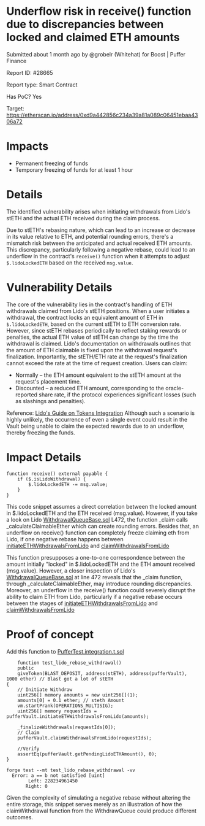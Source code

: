# Underflow risk in receive() function due to discrepancies between locked and claimed ETH amounts
Submitted about 1 month ago by @grobelr (Whitehat) for Boost | Puffer Finance

Report ID: #28665

Report type: Smart Contract

Has PoC? Yes

Target: https://etherscan.io/address/0xd9a442856c234a39a81a089c06451ebaa4306a72

# Impacts
- Permanent freezing of funds
- Temporary freezing of funds for at least 1 hour

# Details

The identified vulnerability arises when initiating withdrawals from Lido's stETH and the actual ETH received during the claim process.

Due to stETH's rebasing nature, which can lead to an increase or decrease in its value relative to ETH, and potential rounding errors, there's a mismatch risk between the anticipated and actual received ETH amounts. This discrepancy, particularly following a negative rebase, could lead to an underflow in the contract's `receive()` function when it attempts to adjust `$.lidoLockedETH` based on the received `msg.value`.

# Vulnerability Details
The core of the vulnerability lies in the contract's handling of ETH withdrawals claimed from Lido's stETH positions. When a user initiates a withdrawal, the contract locks an equivalent amount of ETH in `$.lidoLockedETH`, based on the current stETH to ETH conversion rate. However, since stETH rebases periodically to reflect staking rewards or penalties, the actual ETH value of stETH can change by the time the withdrawal is claimed. Lido's documentation on withdrawals outlines that the amount of ETH claimable is fixed upon the withdrawal request's finalization. Importantly, the stETH/ETH rate at the request's finalization cannot exceed the rate at the time of request creation. Users can claim:

- Normally – the ETH amount equivalent to the stETH amount at the request's placement time.
- Discounted – a reduced ETH amount, corresponding to the oracle-reported share rate, if the protocol experiences significant losses (such as slashings and penalties).

Reference: [Lido's Guide on Tokens Integration](https://docs.lido.fi/guides/lido-tokens-integration-guide/#withdrawals-unsteth) Although such a scenario is highly unlikely, the occurrence of even a single event could result in the Vault being unable to claim the expected rewards due to an underflow, thereby freezing the funds.

# Impact Details

```
function receive() external payable {
    if ($.isLidoWithdrawal) {
        $.lidoLockedETH -= msg.value;
    }
}
```

This code snippet assumes a direct correlation between the locked amount in $.lidoLockedETH and the ETH received (msg.value). However, if you take a look on Lido [WithdrawalQueueBase.sol](https://etherscan.io/address/0xe42c659dc09109566720ea8b2de186c2be7d94d9#code#F23#L472) L472, the function _claim calls _calculateClaimableEther which can create rounding errors. Besides that, an underflow on receive() function can completely freeze claiming eth from Lido, if one negative rebase happens between [initiateETHWithdrawalsFromLido](https://etherscan.io/address/0x39ca0a6438b6050ea2ac909ba65920c7451305c1#code#F1#L159) and [claimWithdrawalsFromLido](https://etherscan.io/address/0x39ca0a6438b6050ea2ac909ba65920c7451305c1#code#F1#L106)

This function presupposes a one-to-one correspondence between the amount initially "locked" in $.lidoLockedETH and the ETH amount received (msg.value). However, a closer inspection of Lido's [WithdrawalQueueBase.sol](https://etherscan.io/address/0xe42c659dc09109566720ea8b2de186c2be7d94d9#code#F23#L472) at line 472 reveals that the _claim function, through _calculateClaimableEther, may introduce rounding discrepancies. Moreover, an underflow in the receive() function could severely disrupt the ability to claim ETH from Lido, particularly if a negative rebase occurs between the stages of [initiateETHWithdrawalsFromLido](https://etherscan.io/address/0x39ca0a6438b6050ea2ac909ba65920c7451305c1#code#F1#L159) and [claimWithdrawalsFromLido](https://etherscan.io/address/0x39ca0a6438b6050ea2ac909ba65920c7451305c1#code#F1#L106)

# Proof of concept

Add this function to [PufferTest.integration.t.sol](https://github.com/PufferFinance/pufETH/blob/main/test/Integration/PufferTest.integration.t.sol)

```
    function test_lido_rebase_withdrawal()
    public
    giveToken(BLAST_DEPOSIT, address(stETH), address(pufferVault), 1000 ether) // Blast got a lot of stETH
{
    // Initiate Withdraw
    uint256[] memory amounts = new uint256[](1);
    amounts[0] = 0.1 ether; // steth Amount
    vm.startPrank(OPERATIONS_MULTISIG);
    uint256[] memory requestIds = pufferVault.initiateETHWithdrawalsFromLido(amounts);

    _finalizeWithdrawals(requestIds[0]);
    // Claim
    pufferVault.claimWithdrawalsFromLido(requestIds);

    //Verify
    assertEq(pufferVault.getPendingLidoETHAmount(), 0);
}
```

```
forge test --mt test_lido_rebase_withdrawal -vv
  Error: a == b not satisfied [uint]
        Left: 228234961450
       Right: 0
```

Given the complexity of simulating a negative rebase without altering the entire storage, this snippet serves merely as an illustration of how the claimWithdrawal function from the WithdrawQueue could produce different outcomes.
